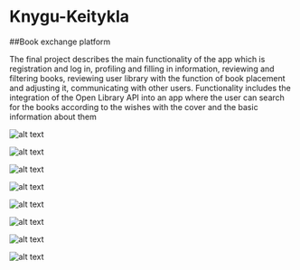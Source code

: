 # Knygu-Keitykla

##Book exchange platform

The final project describes the main functionality of the app which is registration and log in, profiling and filling in information, reviewing and filtering books, reviewing user library with the function of book placement and adjusting it, communicating with other users.
Functionality includes the integration of the Open Library API into an app where the user can search for the books according to the wishes with the cover and the basic information about them

![alt text](https://i.imgur.com/eofWgLc.png)

![alt text](https://i.imgur.com/BQc0t6F.png)

![alt text](https://i.imgur.com/YiKHO2j.png)

![alt text](https://i.imgur.com/MC2TtGp.png)

![alt text](https://i.imgur.com/wKHCl9d.png)

![alt text](https://i.imgur.com/77zlLAn.png)

![alt text](https://i.imgur.com/RSLMS7g.png)

![alt text](https://i.imgur.com/Zetva9E.png)

